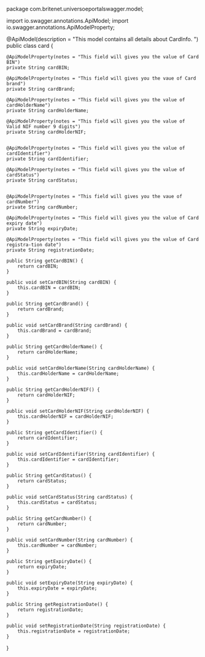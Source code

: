 package com.britenet.universoeportalswagger.model;

import io.swagger.annotations.ApiModel;
import io.swagger.annotations.ApiModelProperty;

@ApiModel(description = "This model contains all details about CardInfo. ")
public class card {
	
	@ApiModelProperty(notes = "This field will gives you the value of Card BIN")
	private String cardBIN;
	
	@ApiModelProperty(notes = "This field will gives you the vaue of Card brand")
	private String cardBrand;
	
	@ApiModelProperty(notes = "This field will gives you the value of cardHolderName")
    private String cardHolderName;
	
	@ApiModelProperty(notes = "This field will gives you the value of Valid NIF number 9 digits")
	private String cardHolderNIF;
	
	
	@ApiModelProperty(notes = "This field will gives you the value of cardIdentifier")
	private String cardIdentifier;
	
	@ApiModelProperty(notes = "This field will gives you the value of cardStatus")
	private String cardStatus;
	
	
	@ApiModelProperty(notes = "This field will gives you the vaue of cardNumber")
	private String cardNumber;
	
	@ApiModelProperty(notes = "This field will gives you the value of Card expiry date")
	private String expiryDate;
	
	@ApiModelProperty(notes = "This field will gives you the value of Card registra-tion date")
	private String registrationDate;

	public String getCardBIN() {
		return cardBIN;
	}

	public void setCardBIN(String cardBIN) {
		this.cardBIN = cardBIN;
	}

	public String getCardBrand() {
		return cardBrand;
	}

	public void setCardBrand(String cardBrand) {
		this.cardBrand = cardBrand;
	}

	public String getCardHolderName() {
		return cardHolderName;
	}

	public void setCardHolderName(String cardHolderName) {
		this.cardHolderName = cardHolderName;
	}

	public String getCardHolderNIF() {
		return cardHolderNIF;
	}

	public void setCardHolderNIF(String cardHolderNIF) {
		this.cardHolderNIF = cardHolderNIF;
	}

	public String getCardIdentifier() {
		return cardIdentifier;
	}

	public void setCardIdentifier(String cardIdentifier) {
		this.cardIdentifier = cardIdentifier;
	}

	public String getCardStatus() {
		return cardStatus;
	}

	public void setCardStatus(String cardStatus) {
		this.cardStatus = cardStatus;
	}

	public String getCardNumber() {
		return cardNumber;
	}

	public void setCardNumber(String cardNumber) {
		this.cardNumber = cardNumber;
	}

	public String getExpiryDate() {
		return expiryDate;
	}

	public void setExpiryDate(String expiryDate) {
		this.expiryDate = expiryDate;
	}

	public String getRegistrationDate() {
		return registrationDate;
	}

	public void setRegistrationDate(String registrationDate) {
		this.registrationDate = registrationDate;
	}
	
	
	
	
	
	
	
	


}
